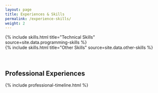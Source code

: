 ```yaml
---
layout: page
title: Experiences & Skills
permalink: /experience-skills/
weight: 2
---
```


<div class="row">
{% include skills.html title="Technical Skills" source=site.data.programming-skills %}
</div>
<div class="row">
{% include skills.html title="Other Skills" source=site.data.other-skills %}
</div>
<br>
<br>
<h2 class="mb-3">Professional Experiences</h2>
<div class="row">
{% include professional-timeline.html %}
</div>

<br>
<br> 
